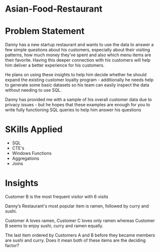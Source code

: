 # Asian-Food-Restaurant

<h1>Problem Statement</h1>

Danny has a new startup restaurant and wants to use the data to answer a few simple questions about his customers, especially about their visiting patterns, how much money they’ve spent and also which menu items are their favorite. Having this deeper connection with his customers will help him deliver a better experience for his customers.

He plans on using these insights to help him decide whether he should expand the existing customer loyalty program - additionally he needs help to generate some basic datasets so his team can easily inspect the data without needing to use SQL.

Danny has provided me with a sample of his overall customer data due to privacy issues - but he hopes that these examples are enough for you to write fully functioning SQL queries to help him answer his questions

<h1>SKills Applied</h1>
<ul>
  <li> SQL </li>
  <li> CTE's </li>
  <li> Windows Functions </li>
  <li> Aggregations </li>
  <li> Joins </li>
</ul>

<h1>Insights</h1>

Customer B is the most frequent visitor with 6 visits 

Danny’s Restaurant's most popular item is ramen, followed by curry and sushi.

Customer A loves ramen, Customer C loves only ramen whereas Customer B seems to enjoy sushi, curry and ramen equally.

The last item ordered by Customers A and B before they became members are sushi and curry. Does it mean both of these items are the deciding factor?

